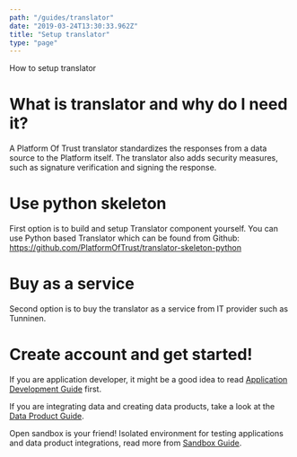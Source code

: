 ```yaml
---
path: "/guides/translator"
date: "2019-03-24T13:30:33.962Z"
title: "Setup translator"
type: "page"
---
```


How to setup translator

# What is translator and why do I need it? 

A Platform Of Trust translator standardizes the responses from a data source to the Platform itself. The translator also adds security measures, such as signature verification and signing the response.

# Use python skeleton

First option is to build and setup Translator component yourself. You can use Python based Translator which can be found from Github: https://github.com/PlatformOfTrust/translator-skeleton-python

# Buy as a service

Second option is to buy the translator as a service from IT provider such as Tunninen. 

# Create account and get started!

If you are application developer, it might be a good idea to read [Application Development Guide](/guides/build-apps) first. 

If you are integrating data and creating data products, take a look at the [Data Product Guide](/guides/data-products). 

Open sandbox is your friend! Isolated environment for testing applications and data product integrations, read more from [Sandbox Guide](/guides/sandbox).